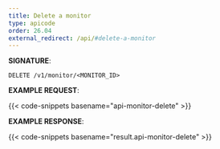 ```yaml
---
title: Delete a monitor
type: apicode
order: 26.04
external_redirect: /api/#delete-a-monitor
---
```


**SIGNATURE**:

`DELETE /v1/monitor/<MONITOR_ID>`

**EXAMPLE REQUEST**:

{{< code-snippets basename="api-monitor-delete" >}}

**EXAMPLE RESPONSE**:

{{< code-snippets basename="result.api-monitor-delete" >}}
